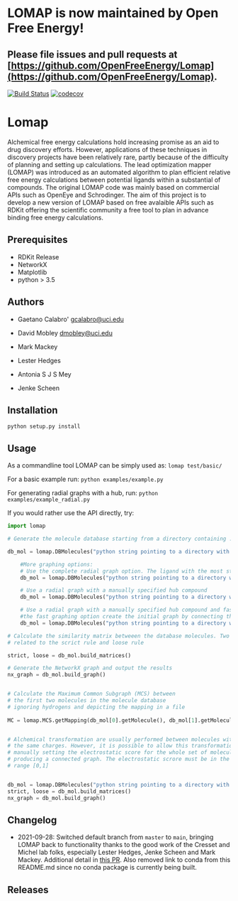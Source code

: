 # LOMAP is now maintained by Open Free Energy!

## Please file issues and pull requests at [https://github.com/OpenFreeEnergy/Lomap](https://github.com/OpenFreeEnergy/Lomap).

[![Build Status](https://travis-ci.org/MobleyLab/Lomap.svg?branch=main)](https://travis-ci.org/MobleyLab/Lomap)
[![codecov](https://codecov.io/gh/MobleyLab/Lomap/branch/devel/graph/badge.svg)](https://codecov.io/gh/MobleyLab/Lomap)


# Lomap
Alchemical free energy calculations hold increasing promise 
as an aid to drug discovery efforts. However, applications of 
these techniques in discovery projects have been relatively 
rare, partly because of the difficulty of planning and setting up 
calculations. The lead optimization mapper (LOMAP) was 
introduced as an automated algorithm to plan efficient relative 
free energy calculations between potential ligands within 
a substantial of compounds. The original LOMAP code was mainly
based on commercial APIs such as OpenEye and Schrodinger. The aim 
of this project is to develop a new version of LOMAP based on free
avalaible APIs such as RDKit offering the scientific community a 
free tool to plan in advance binding free energy calculations.


## Prerequisites
* RDKit Release
* NetworkX
* Matplotlib 
* python > 3.5 

Authors
-------
* Gaetano Calabro' <gcalabro@uci.edu>
* David Mobley <dmobley@uci.edu>

* Mark Mackey
* Lester Hedges
* Antonia S J S Mey
* Jenke Scheen

## Installation

`python setup.py install`

Usage
-----
As a commandline tool LOMAP can be simply used as:
`
lomap test/basic/
`

For a basic example run:
`python examples/example.py`

For generating radial graphs with a hub, run:
`python examples/example_radial.py`

If you would rather use the API directly, try:

```python
import lomap

# Generate the molecule database starting from a directory containing .mol2 files

db_mol = lomap.DBMolecules("python string pointing to a directory with mol2 files", output=True)

    #More graphing options:
    # Use the complete radial graph option. The ligand with the most structural similarity to all of the others will be picked as the 'lead compounds' and used as the central compound.
    db_mol = lomap.DBMolecules("python string pointing to a directory with mol2 files", output=True, radial=True)

    # Use a radial graph with a manually specified hub compound
    db_mol = lomap.DBMolecules("python string pointing to a directory with mol2 files", output=True, radial=True, hub=filename.mol2)

    # Use a radial graph with a manually specified hub compound and fast graphing option
    #the fast graphing option create the initial graph by connecting the hub ligand with the possible surrounding ligands and add surrounding edges based on the similarities accoss surrounding nodes
    db_mol = lomap.DBMolecules("python string pointing to a directory with mol2 files", output=True, radial=True, hub=filename.mol2, fast=True)

# Calculate the similarity matrix betweeen the database molecules. Two molecules are generated
# related to the scrict rule and loose rule 

strict, loose = db_mol.build_matrices()

# Generate the NetworkX graph and output the results
nx_graph = db_mol.build_graph() 


# Calculate the Maximum Common Subgraph (MCS) between 
# the first two molecules in the molecule database 
# ignoring hydrogens and depicting the mapping in a file
    
MC = lomap.MCS.getMapping(db_mol[0].getMolecule(), db_mol[1].getMolecule(), hydrogens=False, fname='mcs.png')


# Alchemical transformation are usually performed between molecules with
# the same charges. However, it is possible to allow this transformation
# manually setting the electrostatic score for the whole set of molecules 
# producing a connected graph. The electrostatic scrore must be in the 
# range [0,1]


db_mol = lomap.DBMolecules("python string pointing to a directory with mol2 files", output=True, ecrscore=0.1)
strict, loose = db_mol.build_matrices()
nx_graph = db_mol.build_graph() 
```

## Changelog
- 2021-09-28: Switched default branch from `master` to `main`, bringing LOMAP back to functionality thanks to the good work of the Cresset and Michel lab folks, especially Lester Hedges, Jenke Scheen and Mark Mackey. Additional detail in [this PR](https://github.com/MobleyLab/Lomap/pull/54). Also removed link to conda from this README.md since no conda package is currently being built.

## Releases
 

